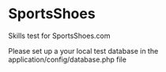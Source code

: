 # SportsShoes
Skills test for SportsShoes.com

Please set up a your local test database in the application/config/database.php file
